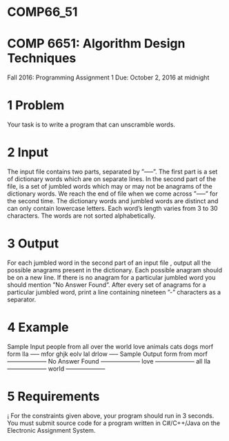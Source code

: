# COMP66_51
# COMP 6651: Algorithm Design Techniques
Fall 2016: Programming Assignment 1
Due: October 2, 2016 at midnight
# 1 Problem
Your task is to write a program that can unscramble words.
# 2 Input
The input file contains two parts, separated by ”—–”. The first part is a set of dictionary
words which are on separate lines. In the second part of the file, is a set of jumbled words
which may or may not be anagrams of the dictionary words. We reach the end of file when we
come across ”—–” for the second time. The dictionary words and jumbled words are distinct
and can only contain lowercase letters. Each word’s length varies from 3 to 30 characters.
The words are not sorted alphabetically.
# 3 Output
For each jumbled word in the second part of an input file , output all the possible anagrams
present in the dictionary. Each possible anagram should be on a new line. If there is no
anagram for a particular jumbled word you should mention ”No Answer Found”. After every
set of anagrams for a particular jumbled word, print a line containing nineteen ”-” characters
as a separator.
# 4 Example
Sample Input
people
from
all
over
the
world
love
animals
cats
dogs
morf
form
lla
—–
mfor
ghjk
eolv
lal
drlow
—–
Sample Output
form
from
morf
——————–
No Answer Found
——————–
love
——————–
all
lla
——————–
world
——————–
# 5 Requirements
¡ For the constraints given above, your program should run in 3 seconds. You must submit
source code for a program written in C#/C++/Java on the Electronic Assignment System.
